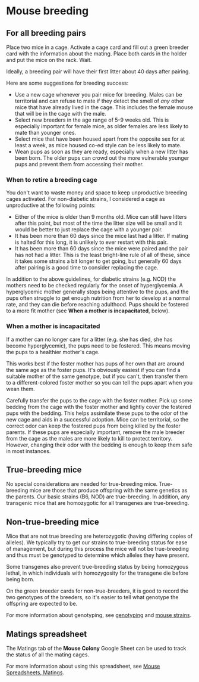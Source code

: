 # Mouse breeding

## For all breeding pairs

Place two mice in a cage. Activate a cage card and fill out a green breeder card with the information about the mating. Place both cards in the holder and put the mice on the rack. Wait.

Ideally, a breeding pair will have their first litter about 40 days after pairing.

Here are some suggestions for breeding success:

- Use a new cage whenever you pair mice for breeding. Males can be territorial and can refuse to mate if they detect the smell of _any_ other mice that have already lived in the cage. This includes the female mouse that will be in the cage with the male.
- Select new breeders in the age range of 5-9 weeks old. This is especially important for female mice, as older females are less likely to mate than younger ones.
- Select mice that have been housed apart from the opposite sex for at least a week, as mice housed co-ed style can be less likely to mate.
- Wean pups as soon as they are ready, especially when a new litter has been born. The older pups can crowd out the more vulnerable younger pups and prevent them from accessing their mother.

### When to retire a breeding cage

You don't want to waste money and space to keep unproductive breeding cages activated. For non-diabetic strains, I considered a cage as unproductive at the following points:

- Either of the mice is older than 9 months old. Mice can still have litters after this point, but most of the time the litter size will be small and it would be better to just replace the cage with a younger pair.
- It has been more than 60 days since the mice last had a litter. If mating is halted for this long, it is unlikely to ever restart with this pair.
- It has been more than 60 days since the mice were paired and the pair has not had a litter. This is the least bright-line rule of all of these, since it takes some strains a bit longer to get going, but generally 60 days after pairing is a good time to consider replacing the cage.

In addition to the above guidelines, for diabetic strains \(e.g. NOD\) the mothers need to be checked regularly for the onset of hyperglycemia. A hyperglycemic mother generally stops being attentive to the pups, and the pups often struggle to get enough nutrition from her to develop at a normal rate, and they can die before reaching adulthood. Pups should be fostered to a more fit mother \(see **When a mother is incapacitated**, below\).

### When a mother is incapacitated

If a mother can no longer care for a litter \(e.g. she has died, she has become hyperglycemic\), the pups need to be fostered. This means moving the pups to a healthier mother's cage.

This works best if the foster mother has pups of her own that are around the same age as the foster pups. It's obviously easiest if you can find a suitable mother of the same genotype, but if you can't, then transfer them to a different-colored foster mother so you can tell the pups apart when you wean them.

Carefully transfer the pups to the cage with the foster mother. Pick up some bedding from the cage with the foster mother and lightly cover the fostered pups with the bedding. This helps assimilate these pups to the odor of the new cage and aids in a successful adoption. Mice can be territorial, so the correct odor can keep the fostered pups from being killed by the foster parents. If these pups are especially important, remove the male breeder from the cage as the males are more likely to kill to protect territory. However, changing their odor with the bedding is enough to keep them safe in most instances.

## True-breeding mice

No special considerations are needed for true-breeding mice. True-breeding mice are those that produce offspring with the same genetics as the parents. Our basic strains \(B6, NOD\) are true-breeding. In addition, any transgenic mice that are homozygotic for all transgenes are true-breeding.

## Non-true-breeding mice

Mice that are not true breeding are heterozygotic \(having differing copies of alleles\). We typically try to get our strains to true-breeding status for ease of management, but during this process the mice will not be true-breeding and thus must be genotyped to determine which alleles they have present.

Some transgenes also prevent true-breeding status by being homozygous lethal, in which individuals with homozygosity for the transgene die before being born.

On the green breeder cards for non-true-breeders, it is good to record the two genotypes of the breeders, so it's easier to tell what genotype the offspring are expected to be.

For more information about genotyping, see [genotyping](genotyping.md) and [mouse strains](mouse-strains.md).

## Matings spreadsheet

The Matings tab of the **Mouse Colony** Google Sheet can be used to track the status of all the mating cages.

For more information about using this spreadsheet, see [Mouse Spreadsheets, Matings](spreadsheets.md#matings).
